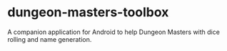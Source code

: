 # dungeon-masters-toolbox
A companion application for Android to help Dungeon Masters with dice rolling and name generation.
